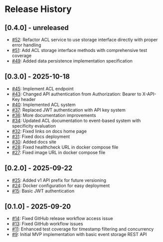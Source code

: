 # Release History

## [0.4.0] - unreleased
- [#52](https://github.com/kwila-cloud/simple-sync/pull/52): Refactor ACL service to use storage interface directly with proper error handling
- [#51](https://github.com/kwila-cloud/simple-sync/pull/51): Add ACL storage interface methods with comprehensive test coverage
- [#49](https://github.com/kwila-cloud/simple-sync/pull/49): Added data persistence implementation specification


## [0.3.0] - 2025-10-18
- [#45](https://github.com/kwila-cloud/simple-sync/pull/45): Implement ACL endpoint
- [#43](https://github.com/kwila-cloud/simple-sync/pull/43): Changed API authentication from Authorization: Bearer to X-API-Key header
- [#40](https://github.com/kwila-cloud/simple-sync/pull/40): Implemented ACL system
- [#37](https://github.com/kwila-cloud/simple-sync/pull/37): Replaced JWT authentication with API key system
- [#36](https://github.com/kwila-cloud/simple-sync/pull/36): More documentation improvements
- [#34](https://github.com/kwila-cloud/simple-sync/pull/34): Updated ACL documentation to event-based system with specificity evaluation
- [#32](https://github.com/kwila-cloud/simple-sync/pull/32): Fixed links on docs home page
- [#31](https://github.com/kwila-cloud/simple-sync/pull/31): Fixed docs deployment
- [#30](https://github.com/kwila-cloud/simple-sync/pull/30): Added docs site
- [#28](https://github.com/kwila-cloud/simple-sync/pull/28): Fixed healthcheck URL in docker compose file
- [#27](https://github.com/kwila-cloud/simple-sync/pull/27): Fixed image URL in docker compose file

## [0.2.0] - 2025-09-22
- [#25](https://github.com/kwila-cloud/simple-sync/pull/25): Added v1 API prefix for future versioning
- [#24](https://github.com/kwila-cloud/simple-sync/pull/24): Docker configuration for easy deployment
- [#15](https://github.com/kwila-cloud/simple-sync/pull/15): Basic JWT authentication

## [0.1.0] - 2025-09-20
- [#14](https://github.com/kwila-cloud/simple-sync/pull/14): Fixed GitHub release workflow access issue
- [#13](https://github.com/kwila-cloud/simple-sync/pull/13): Fixed GitHub workflow issues
- [#11](https://github.com/kwila-cloud/simple-sync/pull/11): Enhanced test coverage for timestamp filtering and concurrency
- [#9](https://github.com/kwila-cloud/simple-sync/pull/9): Initial MVP implementation with basic event storage REST API
